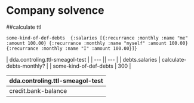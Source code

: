 # Company solvence

##calculate ttl

`some-kind-of-def-debts 
 {:salaries [{:recurrance :monthly
                  :name "me"
                  :amount 100.00}
                 {:recurrance :monthly
                  :name "myself"
                  :amount 100.00}
                 {:recurrance :monthly
                  :name "I"
                  :amount 100.00}]}`


| dda.controling.ttl-smeagol-test |
| --- || --- |
| debts.salaries | calculate-debts-monthly? |
| some-kind-of-def-debts  | 300 |

| dda.controling.ttl-smeagol-test |
| --- |
| credit.bank-balance | credit.outstanding-invoices | credit.orders | debts.reservs | debts.liabilities | debts.salaries | debts.payments | TtlWorstCase? | TtlBadCase? | TtlGoodCase? |



